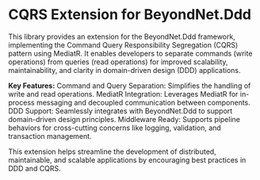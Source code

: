 # CQRS Extension for BeyondNet.Ddd 
This library provides an extension for the BeyondNet.Ddd framework, implementing the Command Query Responsibility Segregation (CQRS) pattern using MediatR. It enables developers to separate commands (write operations) from queries (read operations) for improved scalability, maintainability, and clarity in domain-driven design (DDD) applications.

**Key Features:**
Command and Query Separation: Simplifies the handling of write and read operations.
MediatR Integration: Leverages MediatR for in-process messaging and decoupled communication between components.
DDD Support: Seamlessly integrates with BeyondNet.Ddd to support domain-driven design principles.
Middleware Ready: Supports pipeline behaviors for cross-cutting concerns like logging, validation, and transaction management.

This extension helps streamline the development of distributed, maintainable, and scalable applications by encouraging best practices in DDD and CQRS.
